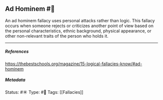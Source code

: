 ## Ad Hominem #🧠 

An ad hominem fallacy uses personal attacks rather than logic. This fallacy occurs when someone rejects or criticizes another point of view based on the personal characteristics, ethnic background, physical appearance, or other non-relevant traits of the person who holds it.

___

##### References
https://thebestschools.org/magazine/15-logical-fallacies-know/#ad-hominem

##### Metadata
Status: #☀️ 
Type: #🔵
Tags: [[Fallacies]]
